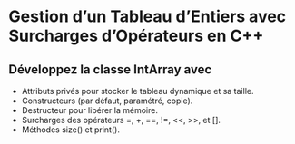 # Gestion d’un Tableau d’Entiers avec Surcharges d’Opérateurs en C++

## Développez la classe IntArray avec

- Attributs privés pour stocker le tableau dynamique et sa taille.
- Constructeurs (par défaut, paramétré, copie).
- Destructeur pour libérer la mémoire.
- Surcharges des opérateurs =, +, ==, !=, <<, >>, et [].
- Méthodes size() et print().